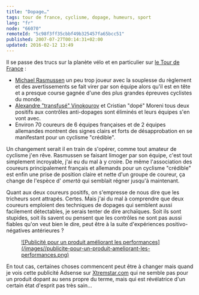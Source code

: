 ```yaml
---
title: "Dopage…"
tags: tour de france, cyclisme, dopage, humeurs, sport
lang: "fr"
node: "66070"
remoteId: "5c98f3ff35cbbf49b325457fa65bcc51"
published: 2007-07-27T00:14:31+02:00
updated: 2016-02-12 13:49
---
```


Il se passe des trucs sur la planète vélo et en particulier sur [le Tour de
France](http://www.letour.fr/) :

* [Michael Rasmussen](http://www.feltet.dk/michaelrasmussen/) un peu
trop joueur avec la souplesse du règlement et des avertissements se fait virer
par son équipe alors qu'il est en tête et a presque course gagnée d'une des plus
grandes épreuves cyclistes du monde.
* [Alexandre &quot;transfusé&quot;
Vinokourov](http://www.alexander-vinokourov.com/) et Cristian &quot;dopé&quot;
Moreni tous deux positifs aux contrôles anti-dopages sont éliminés et leurs
équipes s'en vont avec.
* Environ 70 coureurs de 6 équipes françaises et de 2
équipes allemandes montrent des signes clairs et forts de
désapprobation
en se manifestant pour un cyclisme &quot;crédible&quot;.


Un changement serait il en train de s'opérer, comme tout amateur de cyclisme
j'en rêve. Rasmussen se faisant limoger par son équipe, c'est tout simplement
incroyable, j'ai eu du mal à y croire. De même l'association des coureurs
principalement français et allemands pour un cyclisme &quot;crédible&quot; est
enfin une prise de position claire et nette d'un groupe de coureur, ça change de
l'espèce d' *omertà* qui semblait régner jusqu'à maintenant.


Quant aux deux coureurs positifs, on s'empresse de nous dire que les tricheurs
sont attrapés. Certes. Mais j'ai du mal à comprendre que deux coureurs emploient
des techniques de dopages qui semblent aussi facilement détectables, je serais
tenter de dire archaïques. Soit ils sont stupides, soit ils savent ou pensent
que les contrôles ne sont pas aussi fiables qu'on veut bien le dire, peut être à
la suite d'expériences positivo-négatives antérieures ?


<figure class="object-center"><a href="/images/publicite-pour-un-produit-ameliorant-les-performances.png">![Publicité pour un produit améliorant les performances](/images//publicite-pour-un-produit-ameliorant-les-performances.png)
</a></figure>

En tout cas, certaines choses commencent peut être à changer mais quand je vois
cette publicité Adsense sur [Xtremstar.com](http://xtremstar.com) qui ne semble
pas pour un produit dopant au sens propre du terme, mais qui est révélatrice
d'un certain état d'esprit pas très sain…
